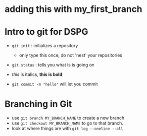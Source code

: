 

# adding this with my_first_branch 
# Intro to git for DSPG

- `git init` : initializes a repository
	- only type this once, do not 'nest' your repositories
- `git status` : tells you what is is going on

- *this* is italics, **this is bold**

- `git commit -m "hello"` will let you commit

# Branching in Git
- use `git branch MY_BRANCH_NAME` to create a new branch
- use `git checkout MY_BRANCH_NAME` to go to that branch.
- look at where things are with `git log --oneline --all`
